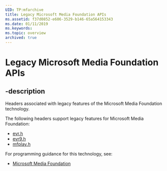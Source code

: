 ```yaml
---
UID: TP:mfarchive
title: Legacy Microsoft Media Foundation APIs
ms.assetid: f37d0852-e606-3529-b146-65a564153343
ms.date: 01/11/2019
ms.keywords: 
ms.topic: overview
archived: true
---
```


# Legacy Microsoft Media Foundation APIs

## -description

Headers associated with legacy features of the Microsoft Media Foundation technology.

The following headers support legacy features for Microsoft Media Foundation:

 * [evr.h](../evr/index.md)
 * [evr9.h](../evr9/index.md)
 * [mfplay.h](../mfplay/index.md)

For programming guidance for this technology, see:
* [Microsoft Media Foundation](/windows/desktop/medfound)

